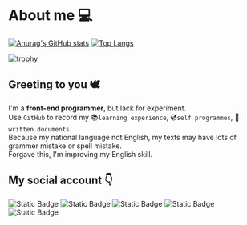 # About me :computer:

[![Anurag's GitHub stats](https://github-readme-stats.vercel.app/api?username=LoveEmiliaForever&show_icons=true&theme=vue&hide=prs)](https://github.com/anuraghazra/github-readme-stats)
[![Top Langs](https://github-readme-stats.vercel.app/api/top-langs/?username=LoveEmiliaForever&layout=compact&card_width=400)](https://github.com/anuraghazra/github-readme-stats)  
  
[![trophy](https://github-profile-trophy.vercel.app/?username=LoveEmiliaForever)](https://github.com/ryo-ma/github-profile-trophy)  

## Greeting to you :dove: 

I'm a **front-end programmer**, but lack for experiment.  
Use `GitHub` to record my :books:`learning experience`, :cd:`self programmes`, :page_facing_up:`written documents`.  
Because my national language not English, my texts may have lots of grammer mistake or spell mistake.  
Forgave this, I'm improving my English skill.  

## My social account :point_down:  

![Static Badge](https://img.shields.io/badge/CSDN%E4%B8%BB%E9%A1%B5-LoveEmiliaForever-FF7700?logo=craftcms&logoColor=FF7700&labelColor=black&link=https%3A%2F%2Fblog.csdn.net%2Fqq_57508808)
![Static Badge](https://img.shields.io/badge/%E6%8E%98%E9%87%91%E4%B8%BB%E9%A1%B5-LoveEmiliaForever-%23007FFF?logo=juejin&logoColor=%23007FFF&labelColor=black&link=https%3A%2F%2Fjuejin.cn%2Fuser%2F4031260239347613)
![Static Badge](https://img.shields.io/badge/Bilibili-%E8%BE%B0%E6%98%9F%E4%B9%8B%E7%A9%BA-%2300A1D6?logo=bilibili&logoColor=%2300A1D6&labelColor=black&link=https%3A%2F%2Fspace.bilibili.com%2F77507796)
![Static Badge](https://img.shields.io/badge/YouTube-LoveEmiliaForever-%23FF0000?logo=youtube&logoColor=%23FF0000&labelColor=black&link=https%3A%2F%2Fwww.youtube.com%2Fchannel%2FUCuEBUPDtbNFfN5dnIjm6GOg)
![Static Badge](https://img.shields.io/badge/StackOverflow-LoveEmiliaForever-%23F58025?logo=stackoverflow&logoColor=%23F58025&labelColor=black&link=https%3A%2F%2Fstackoverflow.com%2Fusers%2F22091020%2Floveemiliaforever)  
